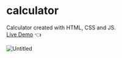 # calculator
Calculator created with HTML, CSS and JS.  
[Live Demo](https://pintyapintya.github.io/calculator/) :point_left:  
  
![Untitled](https://github.com/PintyaPintya/calculator/assets/87378992/824b43c8-e6e2-45d8-825d-21c998e1094e)
